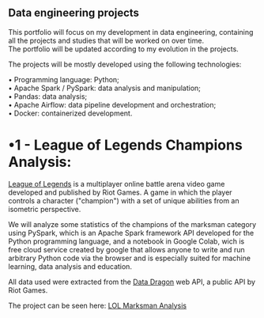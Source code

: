 ## Data engineering projects

This portfolio will focus on my development in data engineering, containing all the projects and studies that will be worked on over time.<br>The portfolio will be updated according to my evolution in the projects.

The projects will be mostly developed using the following technologies:

• Programming language: Python;<br>
• Apache Spark / PySpark: data analysis and manipulation;<br>
• Pandas: data analysis;<br>
• Apache Airflow: data pipeline development and orchestration;<br>
• Docker: containerized development.<br>




# •1 - League of Legends Champions Analysis:

[League of Legends](https://www.leagueoflegends.com/) is a multiplayer online battle arena video game developed and published by Riot Games. A game in which the player controls a character ("champion") with a set of unique abilities from an isometric perspective.

We will analyze some statistics of the champions of the marksman category using PySpark, which is an Apache Spark framework API developed for the Python programming language, and a notebook in Google Colab, wich is free cloud service created by google that allows anyone to write and run arbitrary Python code via the browser and is especially suited for machine learning, data analysis and education.

All data used were extracted from the [Data Dragon](https://developer.riotgames.com/docs/lol) web API, a public API by Riot Games.    

The project can be seen here: [LOL Marksman Analysis](https://github.com/joaoaos/Data-projects/blob/main/MarksmanAnalysis_LOL.ipynb)


